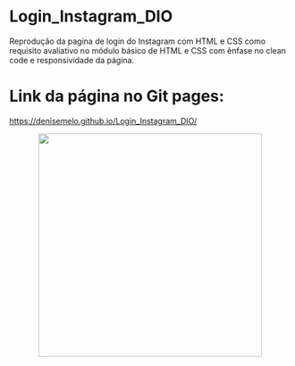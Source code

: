 # Login_Instagram_DIO
Reprodução da pagina de login do Instagram com HTML e CSS como requisito avaliativo no módulo básico de HTML e CSS com ênfase no  clean code e responsividade da página.
# Link da página no Git pages:
https://denisemelo.github.io/Login_Instagram_DIO/
<div align="center">
<img src="https://github.com/DeniseMelo/Login_Instagram_DIO/blob/main/img/instagram.gif" width="400px" height= "400px" />
</div>
